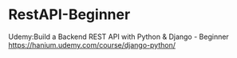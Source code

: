# RestAPI-Beginner
Udemy:Build a Backend REST API with Python &amp; Django - Beginner
https://hanium.udemy.com/course/django-python/
